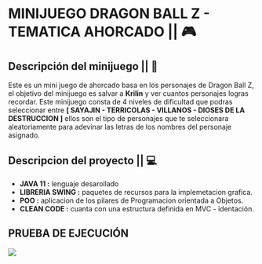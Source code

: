 # MINIJUEGO DRAGON BALL Z - TEMATICA AHORCADO || :video_game:

## Descripción del minijuego || :memo:

Este es un mini juego de ahorcado basa en los personajes de Dragon Ball Z, el objetivo del minijuego es salvar a __Krilin__ y ver cuantos personajes logras recordar. Este minijuego consta de 4 niveles de dificultad que podras seleccionar entre __[ SAYAJIN - TERRICOLAS - VILLANOS - DIOSES DE LA DESTRUCCION ]__ ellos son el tipo de personajes que te seleccionara aleatoriamente para adevinar las letras de los nombres del personaje asignado.

## Descripcion del proyecto || :computer:

* __JAVA 11 :__ lenguaje desarollado
* __LIBRERIA SWING :__ paquetes de recursos para la implemetacion grafica.
* __POO :__ aplicacion de los pilares de Programacion orientada a Objetos. 
* __CLEAN CODE :__ cuanta con una estructura definida en MVC - identación.

<div>

## PRUEBA DE EJECUCIÓN

<img src="https://github.com/Roman31X/MiniJuego-DragonBallZ-Ahorcado/blob/master/src/main/resources/PruebaEjecucionGIF/Prueba.gif">

</div>
